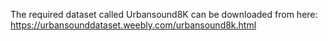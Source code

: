 The required dataset called Urbansound8K can be downloaded from here: https://urbansounddataset.weebly.com/urbansound8k.html 
